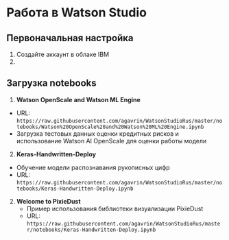 # Работа в Watson Studio
## Первоначальная настройка
1. Создайте аккаунт в облаке IBM
2.

## Загрузка notebooks
1. **Watson OpenScale and Watson ML Engine**
  - URL:
    `https://raw.githubusercontent.com/agavrin/WatsonStudioRus/master/notebooks/Watson%20OpenScale%20and%20Watson%20ML%20Engine.ipynb`
  - Загрузка тестовых данных оценки кредитных рисков и использование Watson AI OpenScale для оценки работы модели

2. **Keras-Handwritten-Deploy**
  - Обучение модели распознавания рукописных цифр
  - URL:
  `https://raw.githubusercontent.com/agavrin/WatsonStudioRus/master/notebooks/Keras-Handwritten-Deploy.ipynb`

2. **Welcome to PixieDust**
    - Пример использования библиотеки визуализации PixieDust
    - URL:
    `https://raw.githubusercontent.com/agavrin/WatsonStudioRus/master/notebooks/Keras-Handwritten-Deploy.ipynb`
